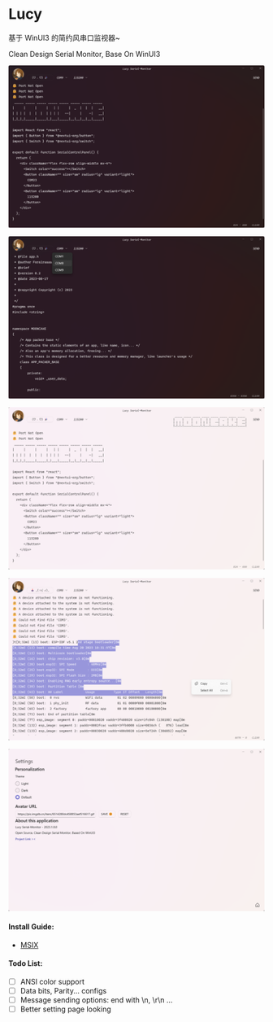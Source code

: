 # Lucy

基于 WinUI3 的简约风串口监视器~

Clean Design Serial Monitor, Base On WinUI3

![](https://github.com/Forairaaaaa/Lucy/blob/master/GitPics/display1.png?raw=true)

![](https://github.com/Forairaaaaa/Lucy/blob/master/GitPics/display2.png?raw=true)

![](https://github.com/Forairaaaaa/Lucy/blob/master/GitPics/display3.png?raw=true)

![](https://github.com/Forairaaaaa/Lucy/blob/master/GitPics/display4.png?raw=true)

![](https://github.com/Forairaaaaa/Lucy/blob/master/GitPics/display5.png?raw=true)

#### Install Guide:

- [MSIX](https://github.com/Forairaaaaa/Lucy/blob/master/Guides/Install.md#msix)

#### Todo List:

- [ ] ANSI color support
- [ ] Data bits, Parity... configs
- [ ] Message sending options: end with \n, \r\n ...
- [ ] Better setting page looking